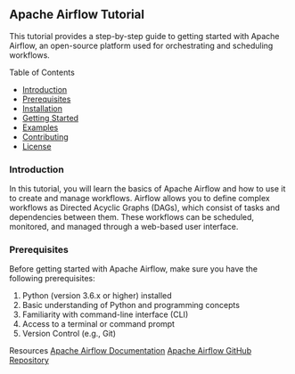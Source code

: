 ## Apache Airflow Tutorial
This tutorial provides a step-by-step guide to getting started with Apache Airflow, an open-source platform used for orchestrating and scheduling workflows.

Table of Contents
- [Introduction](#Introduction)
- [Prerequisites](#Prerequisites)
- [Installation](#Installation)
- [Getting Started](#GettingStarted)
- [Examples](#Examples)
- [Contributing](#Contributing)
- [License](#License)

### Introduction
In this tutorial, you will learn the basics of Apache Airflow and how to use it to create and manage workflows. Airflow allows you to define complex workflows as Directed Acyclic Graphs (DAGs), which consist of tasks and dependencies between them. These workflows can be scheduled, monitored, and managed through a web-based user interface.

### Prerequisites
Before getting started with Apache Airflow, make sure you have the following prerequisites:

1. Python (version 3.6.x or higher) installed
2. Basic understanding of Python and programming concepts
3. Familiarity with command-line interface (CLI)
4. Access to a terminal or command prompt
5. Version Control (e.g., Git)

Resources
[Apache Airflow Documentation](https://airflow.apache.org/docs/)
[Apache Airflow GitHub Repository](https://github.com/apache/airflow)
